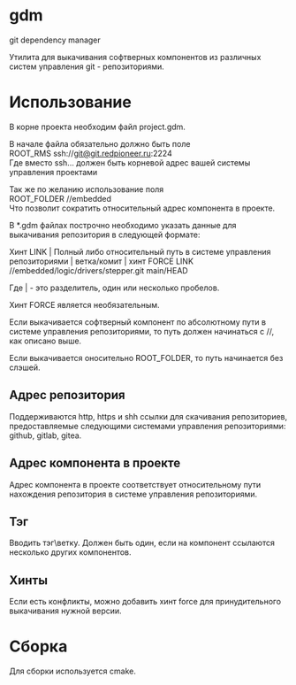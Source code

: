# gdm

git dependency manager

Утилита для выкачивания софтверных компонентов из различных систем управления
git - репозиториями.

# Использование
В корне проекта необходим файл project.gdm.

В начале файла обязательно должно быть поле  
ROOT_RMS ssh://git@git.redpioneer.ru:2224  
Где вместо ssh... должен быть корневой адрес вашей системы управления проектами

Так же по желанию использование поля  
ROOT_FOLDER //embedded  
Что позволит сократить относительный адрес компонента в проекте.  

В *.gdm файлах построчно необходимо указать данные для выкачивания репозитория в следующей формате:

Хинт LINK | Полный либо относительный путь в системе управления репозиториями | ветка/комит | хинт FORCE 
LINK //embedded/logic/drivers/stepper.git       main/HEAD

Где | - это разделитель, один или несколько пробелов.

Хинт FORCE является необязательным.

Если выкачивается софтверный компонент по абсолютному пути в системе управления репозиториями, то путь должен начинаться с //, как описано выше.

Если выкачивается оносительно ROOT_FOLDER, то путь начинается без слэшей.
<!-- Так же в компонентах можно создать файл component.gdm. -->




## Адрес репозитория
Поддерживаются http, https и shh ссылки для скачивания репозиториев, предоставляемые
следующими системами управления репозиториями: github, gitlab, gitea.

## Адрес компонента в проекте
Адрес компонента в проекте соответствует относительному пути нахождения репозитория в системе управления репозиториями.
## Тэг
Вводить тэг\ветку. Должен быть один, если на компонент ссылаются несколько
других компонентов.
## Хинты
Если есть конфликты, можно добавить хинт force для принудительного выкачивания
нужной версии.


# Сборка

Для сборки используется cmake.


